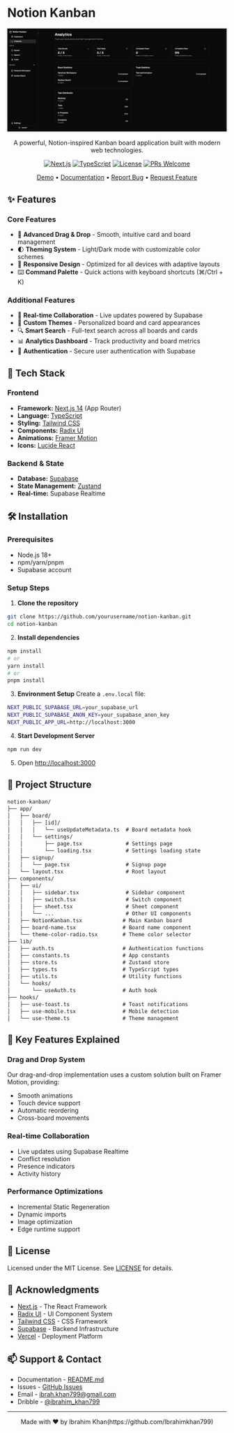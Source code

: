 # Notion Kanban
<div align="center">

![Notion Kanban Logo](screenshot.png)

A powerful, Notion-inspired Kanban board application built with modern web technologies.

[![Next.js](https://img.shields.io/badge/Next.js-14-black)](https://nextjs.org/)
[![TypeScript](https://img.shields.io/badge/TypeScript-5.0-blue)](https://www.typescriptlang.org/)
[![License](https://img.shields.io/badge/license-MIT-green)](LICENSE)
[![PRs Welcome](https://img.shields.io/badge/PRs-welcome-brightgreen.svg)](CONTRIBUTING.md)

[Demo](https://demo-link.com) • [Documentation](docs/README.md) • [Report Bug](issues) • [Request Feature](issues)

</div>

## ✨ Features

### Core Features
- 🎯 **Advanced Drag & Drop** - Smooth, intuitive card and board management
- 🌓 **Theming System** - Light/Dark mode with customizable color schemes
- 📱 **Responsive Design** - Optimized for all devices with adaptive layouts
- ⌨️ **Command Palette** - Quick actions with keyboard shortcuts (⌘/Ctrl + K)

### Additional Features
- 🔄 **Real-time Collaboration** - Live updates powered by Supabase
- 🎨 **Custom Themes** - Personalized board and card appearances
- 🔍 **Smart Search** - Full-text search across all boards and cards
- 📊 **Analytics Dashboard** - Track productivity and board metrics
- 🔐 **Authentication** - Secure user authentication with Supabase

## 🚀 Tech Stack

### Frontend
- **Framework:** [Next.js 14](https://nextjs.org/) (App Router)
- **Language:** [TypeScript](https://www.typescriptlang.org/)
- **Styling:** [Tailwind CSS](https://tailwindcss.com/)
- **Components:** [Radix UI](https://www.radix-ui.com/)
- **Animations:** [Framer Motion](https://www.framer.com/motion/)
- **Icons:** [Lucide React](https://lucide.dev/)

### Backend & State
- **Database:** [Supabase](https://supabase.com/)
- **State Management:** [Zustand](https://zustand-demo.pmnd.rs/)
- **Real-time:** Supabase Realtime

## 🛠️ Installation

### Prerequisites
- Node.js 18+ 
- npm/yarn/pnpm
- Supabase account

### Setup Steps

1. **Clone the repository**
```bash
git clone https://github.com/yourusername/notion-kanban.git
cd notion-kanban
```

2. **Install dependencies**
```bash
npm install
# or
yarn install
# or
pnpm install
```

3. **Environment Setup**
Create a `.env.local` file:
```bash
NEXT_PUBLIC_SUPABASE_URL=your_supabase_url
NEXT_PUBLIC_SUPABASE_ANON_KEY=your_supabase_anon_key
NEXT_PUBLIC_APP_URL=http://localhost:3000
```

4. **Start Development Server**
```bash
npm run dev
```

5. Open [http://localhost:3000](http://localhost:3000)

## 📁 Project Structure

```
notion-kanban/
├── app/
│   ├── board/
│   │   ├── [id]/
│   │   │   └── useUpdateMetadata.ts  # Board metadata hook
│   │   └── settings/
│   │       ├── page.tsx              # Settings page
│   │       └── loading.tsx           # Settings loading state
│   ├── signup/
│   │   └── page.tsx                  # Signup page
│   └── layout.tsx                    # Root layout
├── components/
│   ├── ui/
│   │   ├── sidebar.tsx               # Sidebar component
│   │   ├── switch.tsx                # Switch component
│   │   ├── sheet.tsx                 # Sheet component
│   │   └── ...                       # Other UI components
│   ├── NotionKanban.tsx             # Main Kanban board
│   ├── board-name.tsx               # Board name component
│   └── theme-color-radio.tsx        # Theme color selector
├── lib/
│   ├── auth.ts                      # Authentication functions
│   ├── constants.ts                 # App constants
│   ├── store.ts                     # Zustand store
│   ├── types.ts                     # TypeScript types
│   ├── utils.ts                     # Utility functions
│   └── hooks/
│       └── useAuth.ts               # Auth hook
├── hooks/
│   ├── use-toast.ts                 # Toast notifications
│   ├── use-mobile.tsx               # Mobile detection
│   └── use-theme.ts                 # Theme management
```

## 🎯 Key Features Explained

### Drag and Drop System
Our drag-and-drop implementation uses a custom solution built on Framer Motion, providing:
- Smooth animations
- Touch device support
- Automatic reordering
- Cross-board movements

### Real-time Collaboration
- Live updates using Supabase Realtime
- Conflict resolution
- Presence indicators
- Activity history

### Performance Optimizations
- Incremental Static Regeneration
- Dynamic imports
- Image optimization
- Edge runtime support

## 📄 License

Licensed under the MIT License. See [LICENSE](LICENSE) for details.

## 🙏 Acknowledgments

- [Next.js](https://nextjs.org/) - The React Framework
- [Radix UI](https://www.radix-ui.com/) - UI Component System
- [Tailwind CSS](https://tailwindcss.com/) - CSS Framework
- [Supabase](https://supabase.com/) - Backend Infrastructure
- [Vercel](https://vercel.com/) - Deployment Platform

## 📫 Support & Contact

- Documentation - [README.md](README.md)
- Issues - [GitHub Issues](https://github.com/Ibrahimkhan799/kanban-board/issues)
- Email - ibrah.khan799@gmail.com
- Dribble - [@ibrahim_khan799](https://dribbble.com/Ibrahim_khan799)

---

<div align="center">
Made with ❤️ by Ibrahim Khan(https://github.com/Ibrahimkhan799)
</div>